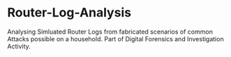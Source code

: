 # Router-Log-Analysis
Analysing Simluated Router Logs from fabricated scenarios of common Attacks possible on a household. Part of Digital Forensics and Investigation Activity. 
